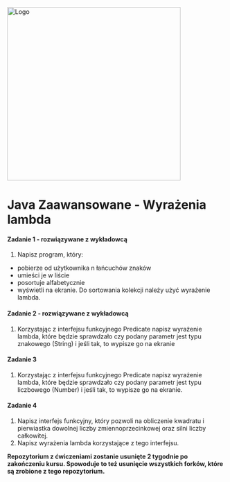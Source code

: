 <img alt="Logo" src="http://coderslab.pl/svg/logo-coderslab.svg" width="400">

#  Java Zaawansowane - Wyrażenia lambda

#### Zadanie 1 - rozwiązywane z wykładowcą

1. Napisz program, który:
- pobierze od użytkownika n łańcuchów znaków
- umieści je w liście
- posortuje alfabetycznie
- wyświetli na ekranie.
Do sortowania kolekcji należy użyć wyrażenie lambda.


#### Zadanie 2 - rozwiązywane z wykładowcą

1. Korzystając z interfejsu funkcyjnego Predicate napisz wyrażenie lambda, które będzie sprawdzało czy podany parametr jest typu znakowego (String) i jeśli tak, to wypisze go na ekranie

#### Zadanie 3

1. Korzystając z interfejsu funkcyjnego Predicate napisz wyrażenie lambda, które będzie sprawdzało czy podany parametr jest typu liczbowego (Number) i jeśli tak, to wypisze go na ekranie.

#### Zadanie 4

1. Napisz interfejs funkcyjny, który pozwoli na obliczenie kwadratu i pierwiastka dowolnej liczby zmiennoprzecinkowej oraz silni liczby całkowitej.
2. Napisz wyrażenia lambda korzystające z tego interfejsu.



**Repozytorium z ćwiczeniami zostanie usunięte 2 tygodnie po zakończeniu kursu. Spowoduje to też usunięcie wszystkich forków, które są zrobione z tego repozytorium.**
